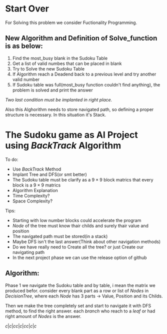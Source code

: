 # Start Over

For Solving this problem we consider Fuctionality Programming.

## New Algorithm and Definition of Solve_function is as below:

 1. Find the most_busy blank in the Sudoku Table
 2. Get a list of valid numbes that can be placed in blank
 4. Try to Solve the new Sudoku Table
 5. If Algorithm reach a Deadend back to a previous level and try another valid number
 6. If Sudoku table was full(most_busy function couldn't find anything), the problem is solved and print the answer

*Two last condition must be implanted in right place.*

Also this Alghorithm needs to store navigated path, so defining a proper structure is necessary.
In this situation it's Stack.




# The Sudoku game as AI Project using $BackTrack$ Algorithm

To do:
- Use $BackTrack$ Method
- Implant Tree and DFS(or smt better)
- The Sudoku table must be clarify as a $9\times9$ block matrics that every block is a $9\times9$ matrics
- Algorithm Explanation
- Time Complexity?
- Space Complexity?


Tips:
- Starting with low number blocks could accelerate the program
- $Node$ of the tree must know thair childs and surely thair value and position
- The navigated path must be stored(in a stack)
- Maybe DFS isn't the last answer(Think about other navigation methods)
- Do we have really need to Create all the tree? or just Create our navigating path
- In the next project phase we can use the release option of github

## Algorithm:

Phase 1 we navigate the Sudoku table and by table, i mean the matrix we produced befor. consider every blank part as a row or list of $Nodes$ in $Decision Tree$, where each $Node$ has 3 parts -> Value, Position and its Childs.

Then we make the tree completely set and start to navigate it with DFS method, to find the right answer. each $branch$ who reach to a $leaf$ or had right amount of $Nodes$ is the answer.

${
    c|c|c
    c|c|c
    c|c|c
}$
